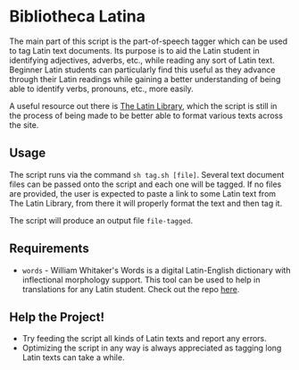 # Bibliotheca Latina

The main part of this script is the part-of-speech tagger which can be used to tag Latin text documents. Its purpose is to aid the Latin student in identifying adjectives, adverbs, etc., while reading any sort of Latin text. Beginner Latin students can particularly find this useful as they advance through their Latin readings while gaining a better understanding of being able to identify verbs, pronouns, etc., more easily.

A useful resource out there is [The Latin Library](https://www.thelatinlibrary.com/), which the script is still in the process of being made to be better able to format various texts across the site.

## Usage

The script runs via the command `sh tag.sh [file]`. Several text document files can be passed onto the script and each one will be tagged. If no files are provided, the user is expected to paste a link to some Latin text from The Latin Library, from there it will properly format the text and then tag it.

The script will produce an output file `file-tagged`.

## Requirements

- `words` - William Whitaker's Words is a digital Latin-English dictionary with inflectional morphology support. This tool can be used to help in translations for any Latin student. Check out the repo [here](https://github.com/mk270/whitakers-words).

## Help the Project!

- Try feeding the script all kinds of Latin texts and report any errors.
- Optimizing the script in any way is always appreciated as tagging long Latin texts can take a while.
